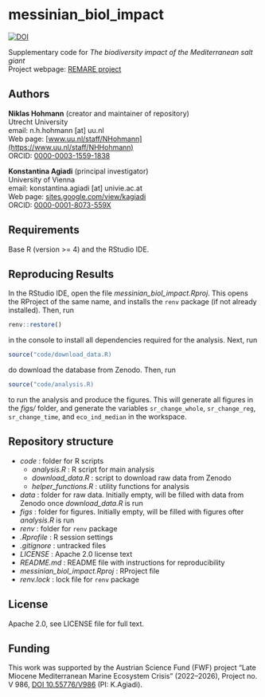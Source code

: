 # messinian_biol_impact

[![DOI](https://zenodo.org/badge/DOI/10.5281/zenodo.10817726.svg)](https://doi.org/10.5281/zenodo.10817726)

Supplementary code for _The biodiversity impact of the Mediterranean salt giant_  
Project webpage: [REMARE project](https://sites.google.com/view/kagiadi/projects/remare)

## Authors

__Niklas Hohmann__  (creator and maintainer of repository)  
Utrecht University  
email: n.h.hohmann [at] uu.nl  
Web page: [www.uu.nl/staff/NHohmann](https://www.uu.nl/staff/NHHohmann)  
ORCID: [0000-0003-1559-1838](https://orcid.org/0000-0003-1559-1838)

__Konstantina Agiadi__ (principal investigator)  
University of Vienna  
email: konstantina.agiadi [at] univie.ac.at  
Web page: [sites.google.com/view/kagiadi](https://sites.google.com/view/kagiadi)  
ORCID: [0000-0001-8073-559X](https://orcid.org/0000-0001-8073-559X)  

## Requirements

Base R (version >= 4) and the RStudio IDE.

## Reproducing Results

In the RStudio IDE, open the file _messinian_biol_impact.Rproj_. This opens the RProject of the same name, and installs the `renv` package (if not already installed). Then, run

```R
renv::restore()
```

in the console to install all dependencies required for the analysis. Next, run

```R
source("code/download_data.R)
```

do download the database from Zenodo. Then, run

```R
source("code/analysis.R)
```

to run the analysis and produce the figures. This will generate all figures in the _figs/_ folder, and generate the variables `sr_change_whole`, `sr_change_reg`, `sr_change_time`, and `eco_ind_median` in the workspace.

## Repository structure

* _code_ : folder for R scripts
  * _analysis.R_ : R script for main analysis
  * _download_data.R_ : script to download raw data from Zenodo
  * _helper_functions.R_ : utility functions for analysis
* _data_ : folder for raw data. Initially empty, will be filled with data from Zenodo once _download_data.R_ is run
* _figs_ : folder for figures. Initially empty, will be filled with figures ofter _analysis.R_ is run
* _renv_ : folder for `renv` package
* _.Rprofile_ : R session settings
* _.gitignore_ : untracked files
* _LICENSE_ : Apache 2.0 license text
* _README.md_ : README file with instructions for reproducibility
* _messinian_biol_impact.Rproj_ : RProject file
* _renv.lock_ : lock file for `renv` package

## License

Apache 2.0, see LICENSE file for full text.

## Funding

This work was supported by the Austrian Science Fund (FWF) project “Late Miocene Mediterranean Marine Ecosystem Crisis” (2022–2026), Project no. V 986, [DOI 10.55776/V986](https://www.doi.org/10.55776/V986) (PI: K.Agiadi).

